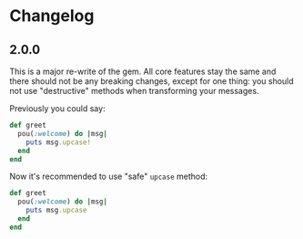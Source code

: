 # Changelog

## 2.0.0

This is a major re-write of the gem. All core features stay the same and there should not be any breaking changes, except for one thing: you should not use "destructive" methods when transforming your messages.

Previously you could say:

```ruby
def greet
  pou(:welcome) do |msg|
    puts msg.upcase!
  end
end
```

Now it's recommended to use "safe" `upcase` method:

```ruby
def greet
  pou(:welcome) do |msg|
    puts msg.upcase
  end
end
```